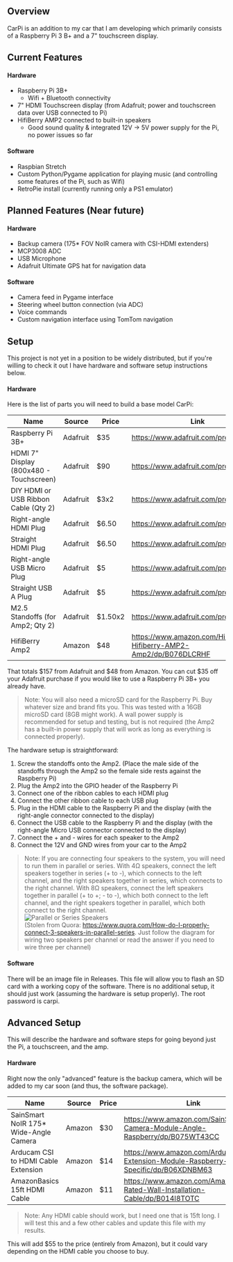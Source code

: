 ## Overview

CarPi is an addition to my car that I am developing which primarily consists of a Raspberry Pi 3 B+ and a 7" touchscreen display.

## Current Features
#### Hardware
- Raspberry Pi 3B+
  - Wifi + Bluetooth connectivity
- 7" HDMI Touchscreen display (from Adafruit; power and touchscreen data over USB connected to Pi)
- HifiBerry AMP2 connected to built-in speakers
  - Good sound quality &  integrated 12V -> 5V power supply for the Pi, no power issues so far
#### Software
- Raspbian Stretch
- Custom Python/Pygame application for playing music (and controlling some features of the Pi, such as Wifi)
- RetroPie install (currently running only a PS1 emulator)

## Planned Features (Near future)
#### Hardware
- Backup camera (175* FOV NoIR camera with CSI-HDMI extenders)
- MCP3008 ADC
- USB Microphone
- Adafruit Ultimate GPS hat for navigation data
#### Software
- Camera feed in Pygame interface
- Steering wheel button connection (via ADC)
- Voice commands
- Custom navigation interface using TomTom navigation

## Setup
This project is not yet in a position to be widely distributed, but if you're willing to check it out I have hardware and software setup instructions below.

#### Hardware
Here is the list of parts you will need to build a base model CarPi:

| Name                                    | Source   | Price | Link                                                                               |
|-----------------------------------------|----------|-------|------------------------------------------------------------------------------------|
| Raspberry Pi 3B+                        | Adafruit | $35   | https://www.adafruit.com/product/3775                                              |
| HDMI 7" Display (800x480 - Touchscreen) | Adafruit | $90   | https://www.adafruit.com/product/2407                                              |
| DIY HDMI or USB Ribbon Cable (Qty 2)    | Adafruit | $3x2  | https://www.adafruit.com/product/3562                                              |
| Right-angle HDMI Plug                   | Adafruit | $6.50 | https://www.adafruit.com/product/3549                                              |
| Straight HDMI Plug                      | Adafruit | $6.50 | https://www.adafruit.com/product/3548                                              |
| Right-angle USB Micro Plug              | Adafruit | $5    | https://www.adafruit.com/product/4105                                              |
| Straight USB A Plug                     | Adafruit | $5    | https://www.adafruit.com/product/4109                                              |
| M2.5 Standoffs (for Amp2; Qty 2)        | Adafruit | $1.50x2 | https://www.adafruit.com/product/2336                              |
| HifiBerry Amp2                          | Amazon   | $48   | https://www.amazon.com/HiFiBerry-Hifiberry-AMP2-Amp2/dp/B076DLCRHF |

That totals $157 from Adafruit and $48 from Amazon. You can cut $35 off your Adafruit purchase if you would like to use a Raspberry Pi 3B+ you already have.
> Note: You will also need a microSD card for the Raspberry Pi. Buy whatever size and brand fits you. This was tested with a 16GB microSD card (8GB might work). A wall power supply is recommended for setup and testing, but is not required (the Amp2 has a built-in power supply that will work as long as everything is connected properly).

The hardware setup is straightforward:
1. Screw the standoffs onto the Amp2. (Place the male side of the standoffs through the Amp2 so the female side rests against the Raspberry Pi)
2. Plug the Amp2 into the GPIO header of the Raspberry Pi
3. Connect one of the ribbon cables to each HDMI plug
4. Connect the other ribbon cable to each USB plug
5. Plug in the HDMI cable to the Raspberry Pi and the display (with the right-angle connector connected to the display)
6. Connect the USB cable to the Raspberry Pi and the display (with the right-angle Micro USB connector connected to the display)
7. Connect the + and - wires for each speaker to the Amp2
8. Connect the 12V and GND wires from your car to the Amp2

> Note: If you are connecting four speakers to the system, you will need to run them in parallel or series. With 4Ω speakers, connect the left speakers together in series (+ to -), which connects to the left channel, and the right speakers together in series, which connects to the right channel. With 8Ω speakers, connect the left speakers together in parallel (+ to +; - to -), which both connect to the left channel, and the right speakers together in parallel, which both connect to the right channel.
> <br/> ![Parallel or Series Speakers](https://qph.fs.quoracdn.net/main-qimg-7294d343ed91f1c92c748c4abb63e1b2)
> <br/> (Stolen from Quora: https://www.quora.com/How-do-I-properly-connect-3-speakers-in-parallel-series. Just follow the diagram for wiring two speakers per channel or read the answer if you need to wire three per channel)

#### Software
There will be an image file in Releases. This file will allow you to flash an SD card with a working copy of the software. There is no additional setup, it should just work (assuming the hardware is setup properly). The root password is carpi.

## Advanced Setup
This will describe the hardware and software steps for going beyond just the Pi, a touchscreen, and the amp.

#### Hardware
Right now the only "advanced" feature is the backup camera, which will be added to my car soon (and thus, the software package).

| Name | Source | Price | Link |
|---|---|---|---|
| SainSmart NoIR 175* Wide-Angle Camera | Amazon | $30 | https://www.amazon.com/SainSmart-Camera-Module-Angle-Raspberry/dp/B075WT43CC |
| Arducam CSI to HDMI Cable Extension | Amazon | $14 | https://www.amazon.com/Arducam-Extension-Module-Raspberry-Specific/dp/B06XDNBM63 |
| AmazonBasics 15ft HDMI Cable | Amazon | $11 | https://www.amazon.com/AmazonBasics-Rated-Wall-Installation-Cable/dp/B014I8TOTC |

> Note: Any HDMI cable should work, but I need one that is 15ft long. I will test this and a few other cables and update this file with my results.

This will add $55 to the price (entirely from Amazon), but it could vary depending on the HDMI cable you choose to buy.
